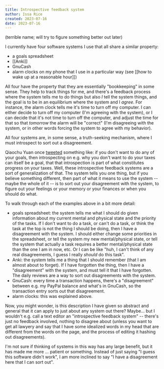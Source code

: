 ```yaml
---
title: Introspective feedback system
author: Issa Rice
created: 2023-07-16
date: 2023-07-16
---
```


(terrible name; will try to figure something better out later)

I currently have four software systems I use that all share a similar property:

- a goals spreadsheet
- [[Anki]]
- GnuCash
- alarm clocks on my phone that I use in a particular way (see [[how to wake up at a reasonable hour]])

All four have the property that they are essentially "bookkeeping" in some sense. They help to track things for me, and there's a feedback process where the system tells me to do things but also *I* tell the system things, and the goal is to be in an equilibrium where the system and I *agree*. For instance, the alarm clock tells me it's time to turn off my computer. I can either decide to turn off my computer (I'm agreeing with the system), or I can decide that it's not time to turn off the computer, and adjust the time for that so that *tomorrow* the alarm will be "correct" (I'm disagreeing with the system, or in other words forcing the system to agree with my behavior).

All four systems are, in some sense, a truth-seeking mechanism, where I must introspect to sort out a disagreement.

Qiaochu Yuan once [tweeted](https://twitter.com/QiaochuYuan/status/1481035926948102144) something like: if you don't want to do any of your goals, then introspecting on e.g. why you don't want to do your taxes can itself be a goal, that that introspection is part of what constitutes progress on your taxes. Well, these introspective feedback systems are a sort of generalization of that. The system tells you one thing, but if you believe something different, then part of what it means to use the system -- maybe the whole of it -- is to sort out your disagreement with the system, to figure out your feelings or your memory or your finances or when you should do what.

To walk through each of the examples above in a bit more detail:

- goals spreadsheet: the system tells me what I should do given information about my current mental and physical state and the priority of the tasks. If I don't want to do a task, or can't do a task, or think the task at the top is not the thing I should be doing, then I have a disagreement with the system. I should either change some priorities in the spreadsheet, or tell the system my new mental/physical state, or tell the system that actually a task requires a better mental/physical state than the one I am in now, etc. Or I can be like "huh, I can't think of any real disagreements, I guess I really *should* do this task".
- Anki: the system tells me a thing that I should remember (that I am almost about to forget). If I have forgotten the thing, then I have a "disagreement" with the system, and must tell it that I have forgotten. The daily reviews are a way to sort out disagreements with the system.
- GnuCash: every time a transaction happens, there's a "disagreement" between e.g. my PayPal balance and what's in GnuCash, so the transaction entry sorts out that disagreement.
- alarm clocks: this was explained above.

Now, you might wonder, is this description I have given so abstract and general that it can apply to just about any system out there? Maybe... but I wouldn't e.g. call a text editor an "introspective feedback system" -- there's just no feedback involved, nothing to disagree about (unless you want to get all lawyery and say that I have some idealized words in my head that are different from the words on the page, and the process of editing it hashing out disagreements).

I'm not sure if thinking of systems in this way has any large benefit, but it has made me more ... patient or something. Instead of just saying "I guess this software didn't work", I am more inclined to say "I have a disagreement here that I can sort out".